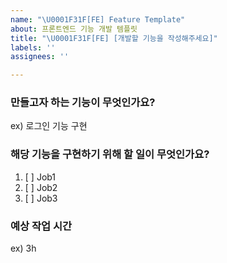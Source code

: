 ```yaml
---
name: "\U0001F31F[FE] Feature Template"
about: 프론트엔드 기능 개발 템플릿
title: "\U0001F31F[FE] [개발할 기능을 작성해주세요]"
labels: ''
assignees: ''

---
```


### 만들고자 하는 기능이 무엇인가요?
ex) 로그인 기능 구현

### 해당 기능을 구현하기 위해 할 일이 무엇인가요?
1. [ ] Job1
2. [ ] Job2
3. [ ] Job3

### 예상 작업 시간
ex) 3h
